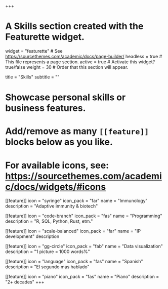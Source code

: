 +++
# A Skills section created with the Featurette widget.
widget = "featurette"  # See https://sourcethemes.com/academic/docs/page-builder/
headless = true  # This file represents a page section.
active = true  # Activate this widget? true/false
weight = 30  # Order that this section will appear.

title = "Skills"
subtitle = ""

# Showcase personal skills or business features.
#
# Add/remove as many `[[feature]]` blocks below as you like.
#
# For available icons, see: https://sourcethemes.com/academic/docs/widgets/#icons

[[feature]]
  icon = "syringe"
  icon_pack = "far"
  name = "Immunology"
  description = "Adaptive immunity & biotech"  

[[feature]]
  icon = "code-branch"
  icon_pack = "fas"
  name = "Programming"
  description = "R, SQL, Python, Rust, etm."

[[feature]]
  icon = "scale-balanced"
  icon_pack = "far"
  name = "IP development"
  description

[[feature]]
  icon = "gg-circle"
  icon_pack = "fab"
  name = "Data visualization"
  description = "1 picture = 1000 words%"

[[feature]]
  icon = "language"
  icon_pack = "fas"
  name = "Spanish"
  description = "El segundo mas hablado"

[[feature]]
  icon = "piano"
  icon_pack = "fas"
  name = "Piano"
  description = "2+ decades"
+++
